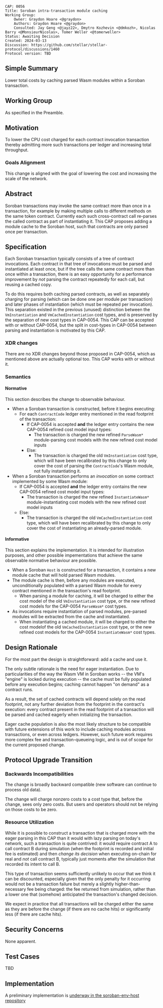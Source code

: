 ```
CAP: 0056
Title: Soroban intra-transaction module caching
Working Group:
    Owner: Graydon Hoare <@graydon>
    Authors: Graydon Hoare <@graydon>
    Consulted: Jay Geng <@jayz22>, Dmytro Kozhevin <@dmkozh>, Nicolas Barry <@MonsieurNicolas>, Tomer Weller <@tomerweller>
Status: Awaiting Decision
Created: 2024-03-13
Discussion: https://github.com/stellar/stellar-protocol/discussions/1460
Protocol version: TBD
```

## Simple Summary

Lower total costs by caching parsed Wasm modules within a Soroban transaction.

## Working Group

As specified in the Preamble.

## Motivation

To lower the CPU cost charged for each contract invocation transaction thereby admitting more such transactions per ledger and increasing total throughput.

### Goals Alignment

This change is aligned with the goal of lowering the cost and increasing the scale of the network.

## Abstract

Soroban transactions may invoke the same contract more than once in a transaction, for example by making multiple calls to different methods on the same token contract. Currently each such cross-contract call re-parses the called contract as part of instantiating it. This CAP proposes adding a module cache to the Soroban host, such that contracts are only parsed once per transaction.

## Specification

Each Soroban transaction typically consists of a tree of contract invocations. Each contract in that tree of invocations must be parsed and instantiated at least once, but if the tree calls the same contract more than once within a transaction, there is an easy opportunity for a performance improvement by _not_ parsing the contract repeatedly for each call, but reusing a cached copy.

To do this requires both caching parsed contracts, as well as separately charging for parsing (which can be done one per module per transaction) and later phases of instantiation (which must be repeated per invocation). This separation existed in the previous (unused) distinction between the `VmInstantiation` and `VmCachedInstantiation` cost types, and is preserved by the separation of new cost types in CAP-0054. This CAP can be accepted with or without CAP-0054, but the split in cost-types in CAP-0054 between parsing and instantiation is motivated by this CAP.

### XDR changes

There are no XDR changes beyond those proposed in CAP-0054, which as mentioned above are actually optional too. This CAP works with or without it.

### Semantics

#### Normative

This section describes the change to observable behaviour.

- When a Soroban transaction is constructed, before it begins executing:
    - For each `ContractCode` ledger entry mentioned in the read footprint of the transaction:
        - If CAP-0054 is accepted **and** the ledger entry contains the new CAP-0054 refined cost model input types:
            - The transaction is charged the new refined `ParseWasm*` module-parsing cost models with the new refined cost model inputs
        - Else:
            - The transaction is charged the old `VmInstantiation` cost type, which will have been recalibrated by this change to only cover the cost of parsing the `ContractCode`'s Wasm module, not fully instantiating it.
- When a Soroban transaction performs an _invocation_ on some contract implemented by some Wasm module:
    - If CAP-0054 is accepted **and** the ledger entry contains the new CAP-0054 refined cost model input types:
        - The transaction is charged the new refined `InstantiateWasm*` module-instantiating cost models with the new refined cost model inputs
    - Else:
        - The transaction is charged the old `VmCachedInstantiation` cost type, which will have been recalibrated by this change to only cover the cost of instantiating an already-parsed module.

#### Informative

This section explains the implementation. It is intended for illustration purposes, and other possible impementations that achieve the same observable normative behaviour are possible.

- When a Soroban `Host` is constructed for a transaction, it contains a new module cache that will hold parsed Wasm modules.
- The module cache is then, before any modules are executed, unconditionally populated with a parsed Wasm module for every contract mentioned in the transaction's read footprint.
    - When parsing a module for caching, it will be charged to either the cost model of the old `VmInstantiation` cost type, or the new refined cost models for the CAP-0054 `ParseWasm*` cost types.
- As invocations require instantiation of parsed modules, pre-parsed modules will be extracted from the cache and instantiated.
    - When instantiating a cached module, it will be charged to either the cost modelof the old `VmCachedInstantiation` cost type, or the new refined cost models for the CAP-0054 `InstantiateWasm*` cost types.

## Design Rationale

For the most part the design is straightforward: add a cache and use it.

The only subtle rationale is the need for eager instantiation. Due to particularities of the way the Wasm VM in Soroban works -- the VM's "engine" is locked during execution -- the cache must be fully populated before any execution begins; caching cannot happen "on demand" as a contract runs.

As a result, the set of cached contracts will depend solely on the read footprint, not any further deviation from the footprint in the contract's execution: every contract present in the read footprint of a transaction will be parsed and cached eagerly when initializing the transaction.

Eager cache population is also the most likely structure to be compatible with future extensions of this work to include caching modules across transactions, or even across ledgers. However, such future work requires more complex fee and transaction-queueing logic, and is out of scope for the current proposed change.

## Protocol Upgrade Transition

### Backwards Incompatibilities

The change is broadly backward compatible (new software can continue to process old data).

The change will charge nonzero costs to a cost type that, before the change, sees only zero costs. But users and operators should not be relying on those costs to be zero.

### Resource Utilization

While it is possible to construct a transaction that is charged more with the eager parsing in this CAP than it would with lazy parsing on today's network, such a transaction is quite contrived: it would require contract A to call contract B during simulation (when the footprint is recorded and initial fee is estimated) and then _change its decision_ when executing on-chain for real and _not_ call contract B, typically just moments after the simulation that recorded its intent to call B.

This type of transaction seems sufficiently unlikely to occur that we think it can be discounted, especially given that the only penalty for it occurring would not be a transaction failure but merely a slightly higher-than-necessary fee being charged: the fee returned from simulation, rather than a lower one that (somehow) anticipated the transaction's changed decision.

We expect in practice that all transactions will be charged either the same as they are before the change (if there are no cache hits) or significantly less (if there are cache hits).

## Security Concerns

None apparent.

## Test Cases

TBD

## Implementation

A preliminary implementation is [underway in the soroban-env-host repository](https://github.com/stellar/rs-soroban-env/pull/1359)

